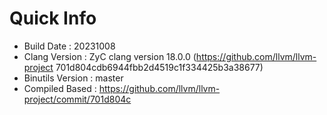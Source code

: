 # Quick Info
* Build Date : 20231008
* Clang Version : ZyC clang version 18.0.0 (https://github.com/llvm/llvm-project 701d804cdb6944fbb2d4519c1f334425b3a38677)
* Binutils Version : master
* Compiled Based : https://github.com/llvm/llvm-project/commit/701d804c

